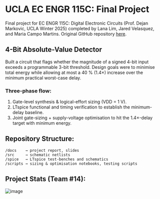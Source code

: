 # UCLA EC ENGR 115C: Final Project

Final project for EC ENGR 115C: Digital Electronic Circuits (Prof. Dejan Markovic, UCLA Winter 2025) completed by Lana Lim, Jared Velasquez, and Maria Campo Martins. Original GitHub repository [here](https://github.com/Jared-Velasquez/ece115c-project).

## 4-Bit Absolute-Value Detector

Built a circuit that flags whether the magnitude of a signed 4-bit input exceeds a programmable 3-bit threshold. Design goals were to minimise total energy while allowing at most a 40 % (1.4×) increase over the minimum practical worst-case delay.

### Three-phase flow:
1. Gate-level synthesis & logical-effort sizing (VDD = 1 V).
2. LTspice functional and timing verification to establish the minimum-delay baseline.
3. Joint gate-sizing + supply-voltage optimisation to hit the 1.4×-delay target with minimum energy.

## Repository Structure:
```plaintext
/docs    → project report, slides
/src     → schematic netlists
/spice   → LTspice test-benches and schematics
/scripts → sizing & optimisation notebooks, testing scripts
```

## Project Stats (Team #14):
![image](https://github.com/user-attachments/assets/8e5626e0-b066-47e6-b712-e08521a3af64)
